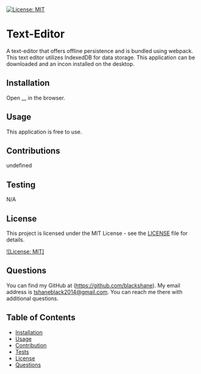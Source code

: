 [![License: MIT](https://img.shields.io/badge/License-MIT-yellow.svg)](https://opensource.org/licenses/MIT)
  # Text-Editor
  A text-editor that offers offline persistence and is bundled using webpack. This text editor utilizes IndexedDB for data storage. This application can be downloaded and an incon installed on the desktop.
  ## Installation
  Open __ in the browser.
  ## Usage
  This application is free to use.
  ## Contributions 
  undefined
  ## Testing
  N/A

## License

This project is licensed under the MIT License - see the [LICENSE](LICENSE) file for details.

[![License: MIT]](https://opensource.org/licenses/MIT)
## Questions
You can find my GitHub at (https://github.com/blackshane).
My email address is tshaneblack2014@gmail.com. You can reach me there with additional questions. 
 

## Table of Contents

- [Installation](#installation)
- [Usage](#usage)
- [Contribution](#contributions)
- [Tests](#testing)
- [License](#license)
- [Questions](#questions)

